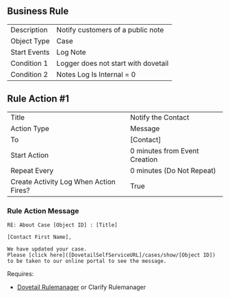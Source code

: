 ## Business Rule

|  |  |
| ------------- | ------------- |
| Description  | Notify customers of a public note|
| Object Type  | Case  |
| Start Events| Log Note
| Condition 1 | Logger does not start with dovetail
| Condition 2 | Notes Log Is Internal = 0

## Rule Action #1

|  |  |
| ------------- | ------------- |
| Title	| Notify the Contact
| Action Type	| Message
| To |	[Contact]
| Start Action	| 0 minutes from Event Creation
| Repeat Every	| 0 minutes (Do Not Repeat)
| Create Activity Log When Action Fires?	| True

### Rule Action Message	
```
RE: About Case [Object ID] : [Title]

[Contact First Name],

We have updated your case. 
Please [click here]([DovetailSelfServiceURL]/cases/show/[Object ID]) to be taken to our online portal to see the message.
```

Requires:
* [Dovetail Rulemanager](https://support.dovetailsoftware.com/selfservice/products/show/RuleManager) or Clarify Rulemanager

